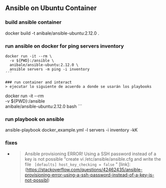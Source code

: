 ## Ansible on Ubuntu Container

### build ansible container 

docker build -t anibale/ansible-ubuntu:2.12.0 .

### run ansible on docker for ping servers inventory
```
docker run -it --rm \
  -v ${PWD}:/ansible \
  anibale/ansible-ubuntu:2.12.0 \
  ansible servers -m ping -i inventory  
´´´

### run container and interact
> ejecutar lo siguiente de acuerdo a donde se usarán los playbooks

```
docker run -it --rm \
  -v ${PWD}:/ansible \
  anibale/ansible-ubuntu:2.12.0 bash
´´´

### run playbook on ansible
ansible-playbook docker_example.yml -l servers -i inventory -kK

### fixes 
*   > Ansible provisioning ERROR! Using a SSH password instead of a key is not possible
 "create vi /etc/ansible/ansible.cfg and write the file ``` [defaults] host_key_checking = false``` "
 [link]: (https://stackoverflow.com/questions/42462435/ansible-provisioning-error-using-a-ssh-password-instead-of-a-key-is-not-possibl)
